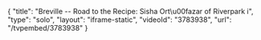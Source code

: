{
    "title": "Breville -- Road to the Recipe: Sisha Ort\u00fazar of Riverpark i",
    "type": "solo",
    "layout": "iframe-static",
    "videoId": "3783938",
    "url": "\/tvpembed\/3783938"
}
